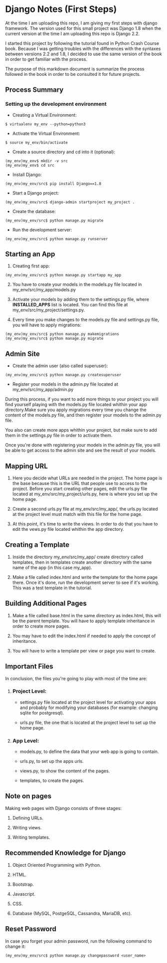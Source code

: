 # Django Notes (First Steps)
At the time I am uploading this repo, I am giving my first steps
with django framework. The version used for this small project
was Django 1.8 when the current version at the time I am uploading
this repo is Django 2.2.

I started this project by following the tutorial found in Python
Crash Course book. Because I was getting troubles with the
differences with the syntaxes between versions 2.2 and 1.8,
I decided to use the same version of the book in order to get
familiar with the process.

The purpose of this markdown document is summarize the process
followed in the book in order to be consulted it for future projects.

## Process Summary
### Setting up the development environment
* Creating a Virtual Environment:

```
$ virtualenv my_env --python=python3
```

* Activate the Virtual Environment:

```
$ source my_env/bin/activate
```

* Create a source directory and cd into it (optional):

```
(my_env)my_env$ mkdir -v src
(my_env)my_env$ cd src
```

* Install Django:

```
(my_env)my_env/src$ pip install Django==1.8
```

* Start a Django project:

```
(my_env)my_env/src$ django-admin startproject my_project .
```

* Create the database:

```
(my_env)my_env/src$ python manage.py migrate
```

* Run the development server:

```
(my_env)my_env/src$ python manage.py runserver
```

## Starting an App
1. Creating first app:

```
(my_env)my_env/src$ python manage.py startapp my_app
```

2. You have to create your models in the models.py file located
in my\_env/src/my\_app/models.py

3. Activate your models by adding them to the settings.py file,
where **INSTALLED_APPS** list is located. You can find this file at
my\_env/src/my\_project/settings.py.

4. Every time you make changes to the models.py file and
settings.py file, you will have to apply migrations:

```
(my_env)my_env/src$ python manage.py makemigrations
(my_env)my_env/src$ python manage.py migrate
```

## Admin Site
* Create the admin user (also called superuser):

```
(my_env)my_env/src$ python manage.py createsuperuser
```

* Register your models in the admin.py file located at
my\_env/src/my\_app/admin.py

During this process, if you want to add more things to your
project you will find yourself playing with the models.py file
located whithin your app directory.Make sure you apply migrations
every time you change the content of the models.py file, 
and then register your models to the admin.py file.

You also can create more apps whithin your project, but make sure
to add them in the settings.py file in order to activate them.

Once you're done with registering your models in the admin.py
file, you will be able to get access to the admin site and see
the result of your models.

## Mapping URL
1. Here you decide what URLs are needed in the project. The home 
page is the base because this is the URL that people use
to access to the project. Before you start creating other
pages, edit the urls.py file located at 
my\_env/src/my\_project/urls.py, here is where you set up
the home page.

2. Create a second urls.py file at my\_env/src/my\_app/, the
urls.py located at the project level must match with this
file for the home page.

3. At this point, it's time to write the views. In order to
do that you have to edit the vews.py file located whithin
the app directory.

## Creating a Template
1. Inside the directory my\_env/src/my\_app/ create
directory called templates, then in templates create another
directory with the same name of the app (in this case my\_app).

2. Make a file called index.html and write the template
for the home page there. Once it's done, run the development
server to see if it's working. This was a test template in the
tutorial.

## Building Additional Pages
1. Make a file called base.html in the same directory as index.html,
this will be the parent template. You will have to apply template
inheritance in order to create more pages.

2. You may have to edit the index.html if needed to apply
the concept of inheritance.

3. You will have to write a template per view or page you want
to create.

## Important Files
In conclusion, the files you're going to play with most of the time
are:

1. ### Project Level:

    * settings.py file located at the project level for activating your apps
    and probably for modifying your databases (for example: changing sqlite
    for postgresql).

    * urls.py file, the one that is located at the project level to set up
    the home page.

2. ### App Level:

    * models.py, to define the data that your web app is going to
    contain.

    * urls.py, to set up the apps urls.

    * views.py, to show the content of the pages.

    * templates, to create the pages.

## Note on pages
Making web pages with Django consists of three stages:

1. Defining URLs.

2. Writing views.

3. Writing templates.

## Recommended Knowledge for Django

1. Object Oriented Programming with Python.

2. HTML.

3. Bootstrap.

4. Javascript.

5. CSS.

6. Database (MySQL, PostgeSQL, Cassandra, MariaDB, etc).

## Reset Password
In case you forget your admin password, run the
following command to change it:
```
(my_env)my_env/src$ python manage.py changepassword <user_name>
```
